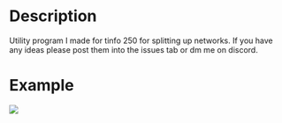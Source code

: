 # Description
Utility program I made for tinfo 250 for splitting up networks.
If you have any ideas please post them into the issues tab or
dm me on discord.

# Example
<img src="https://i.imgur.com/DaN5Lax.gif">
